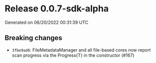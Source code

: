 # Release 0.0.7-sdk-alpha

Generated on 06/20/2022 00:31:39 UTC

## Breaking changes
 - `3fbe9ad6`:  FileMetadataManager and all file-based cores now report scan progress via the Progress{T} in the constructor (#167)
